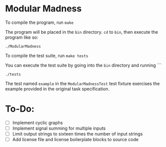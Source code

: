 # Modular Madness
To compile the program, run `make`

The program will be placed in the `bin` directory. `cd` to `bin`, then execute the program like so:
```
./ModularMadness
```

To compile the test suite, run `make tests`

You can execute the test suite by going into the `bin` directory and running ```
```
./tests
```

The test named `example` in the `ModularMadnessTest` test fixture exercises the example provided in the original task specification.

# To-Do:
- [ ] Implement cyclic graphs
- [ ] Implement signal summing for multiple inputs
- [ ] Limit output strings to sixteen times the number of input strings
- [ ] Add license file and license boilerplate blocks to source code

